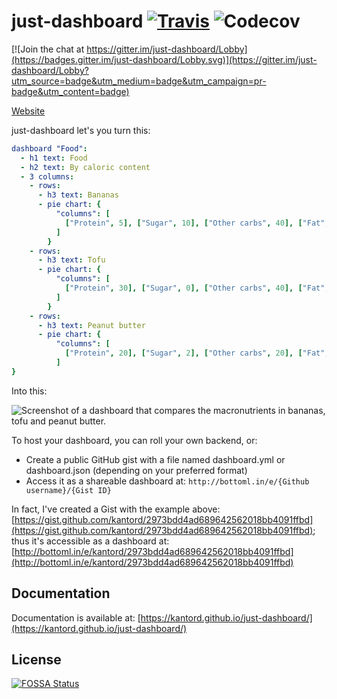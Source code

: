 # just-dashboard [![Travis](https://img.shields.io/travis/kantord/just-dashboard/master.svg)]() ![Codecov](https://img.shields.io/codecov/c/github/kantord/just-dashboard/master.svg)

[![Join the chat at https://gitter.im/just-dashboard/Lobby](https://badges.gitter.im/just-dashboard/Lobby.svg)](https://gitter.im/just-dashboard/Lobby?utm_source=badge&utm_medium=badge&utm_campaign=pr-badge&utm_content=badge)

[Website](https://kantord.github.io/just-dashboard/)

just-dashboard let's you turn this:
```yaml
dashboard "Food":
  - h1 text: Food
  - h2 text: By caloric content
  - 3 columns:
    - rows:
      - h3 text: Bananas
      - pie chart: {
          "columns": [
            ["Protein", 5], ["Sugar", 10], ["Other carbs", 40], ["Fat", 1]
          ]
        }
    - rows:
      - h3 text: Tofu
      - pie chart: {
          "columns": [
            ["Protein", 30], ["Sugar", 0], ["Other carbs", 40], ["Fat", 3]
          ]
        }
    - rows:
      - h3 text: Peanut butter
      - pie chart: {
          "columns": [
            ["Protein", 20], ["Sugar", 2], ["Other carbs", 20], ["Fat", 50]
          ]
}
```

Into this:

![Screenshot of a dashboard that compares the macronutrients in bananas, tofu and peanut butter.](https://github.com/kantord/just-dashboard/raw/master/screenshot.png "")

To host your dashboard, you can roll your own backend, or:

- Create a public GitHub gist with a file named dashboard.yml or dashboard.json (depending on your preferred format)
- Access it as a shareable dashboard at: `http://bottoml.in/e/{Github username}/{Gist ID}`

In fact, I've created a Gist with the example above: [https://gist.github.com/kantord/2973bdd4ad689642562018bb4091ffbd](https://gist.github.com/kantord/2973bdd4ad689642562018bb4091ffbd); 
thus it's accessible as a dashboard at: [http://bottoml.in/e/kantord/2973bdd4ad689642562018bb4091ffbd](http://bottoml.in/e/kantord/2973bdd4ad689642562018bb4091ffbd)


## Documentation
Documentation is available at: [https://kantord.github.io/just-dashboard/](https://kantord.github.io/just-dashboard/)

## License
[![FOSSA Status](https://app.fossa.io/api/projects/git%2Bgithub.com%2Fkantord%2Fjust-dashboard.svg?type=large)](https://app.fossa.io/projects/git%2Bgithub.com%2Fkantord%2Fjust-dashboard?ref=badge_large)
